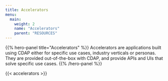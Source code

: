 ```yaml
---
title: Accelerators
menu:
  main:
    weight: 2
    name: "Accelerators"
    parent: "RESOURCES"
---
```


{{% hero-panel title="Accelerators" %}}
Accelerators are applications built using CDAP either for specific use cases, industry verticals or personas. 
They are provided out-of-the-box with CDAP, and provide APIs and UIs that solve specific use cases.
{{% /hero-panel %}}

{{< accelerators >}}
